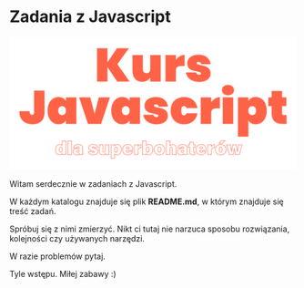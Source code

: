 # Zadania z Javascript

![Zadania z JS](enter-image.svg)

Witam serdecznie w zadaniach z Javascript.

W każdym katalogu znajduje się plik **README.md**, w którym znajduje się treść zadań.

Spróbuj się z nimi zmierzyć. Nikt ci tutaj nie narzuca sposobu rozwiązania, kolejności czy używanych narzędzi.

W razie problemów pytaj.

Tyle wstępu. Miłej zabawy :)

